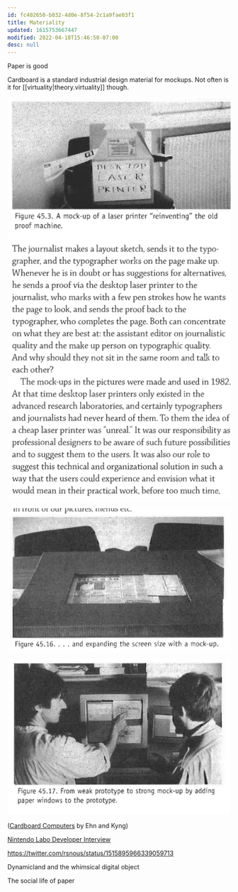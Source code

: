 ```yaml
---
id: fc402650-b032-4d0e-8f54-2c1a9fae03f1
title: Materiality
updated: 1615753667447
modified: 2022-04-18T15:46:50-07:00
desc: null
---
```


Paper is good

Cardboard is a standard industrial design material for mockups. Not often is it for [[virtuality|theory.virtuality]] though.

![](/assets/images/2021-03-14-16-21-13.png)

![](/assets/images/2021-03-14-16-22-30.png)

![](/assets/images/2021-03-14-16-23-55.png)

([Cardboard Computers](../assets/cardboard-computers.pdf) by Ehn and Kyng)

[Nintendo Labo Developer Interview](https://www.nintendo.com.au/nintendo-labo-developer-interview-part-1-the-concept)

https://twitter.com/rsnous/status/1515895966339059713

Dynamicland and the whimsical digital object

The social life of paper
